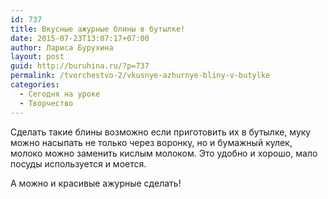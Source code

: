 ```yaml
---
id: 737
title: Вкусные ажурные блины в бутылке!
date: 2015-07-23T13:07:17+07:00
author: Лариса Бурухина
layout: post
guid: http://buruhina.ru/?p=737
permalink: /tvorchestvo-2/vkusnye-azhurnye-bliny-v-butylke
categories:
  - Сегодня на уроке
  - Творчество
---
```

Сделать такие блины возможно если приготовить их в бутылке, муку можно насыпать не только через воронку, но и бумажный кулек, молоко можно заменить кислым молоком. Это удобно и хорошо, мало посуды используется и моется.  
  
А можно и красивые ажурные сделать!